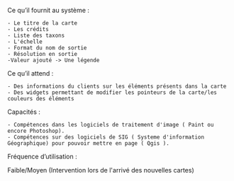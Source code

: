   
  Ce qu’il fournit au système :
  
    - Le titre de la carte
    - Les crédits
    - Liste des taxons
    - L'échelle
    - Format du nom de sortie
    - Résolution en sortie
    -Valeur ajouté -> Une légende

  Ce qu’il attend :

    - Des informations du clients sur les éléments présents dans la carte
    - Des widgets permettant de modifier les pointeurs de la carte/les couleurs des éléments

  Capacités : 
  
    - Compétences dans les logiciels de traitement d'image ( Paint ou encore Photoshop).
    - Compétences sur des logiciels de SIG ( Systeme d'information Géographique) pour pouvoir mettre en page ( Qgis ).


Fréquence d’utilisation :

Faible/Moyen (Intervention lors de l'arrivé des nouvelles cartes)
